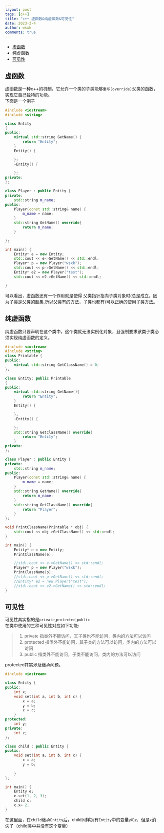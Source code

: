 ```yaml
---
layout: post
tags: [c++]
title: "c++ 虚函数&纯虚函数&可见性"
date: 2023-3-4
author: wsxk
comments: true
---
```


- [虚函数](#虚函数)
- [纯虚函数](#纯虚函数)
- [可见性](#可见性)


## 虚函数<br>
虚函数是一种c++的机制，它允许一个类的子类能够`重写(override)`父类的函数，实现它自己独特的功能。<br>
下面是一个例子
```c++
#include <iostream>
#include <string>

class Entity
{
public:
	virtual std::string GetName() {
		return "Entity";
	}
	Entity() {

	};
	~Entity() {

	};
private:
};

class Player : public Entity {
private:
	std::string m_name;
public:
	Player(const std::string& name) {
		m_name = name;
	}
	std::string GetName() override{
		return m_name;
	}

};

int main() {
	Entity* e = new Entity;
	std::cout << e->GetName() << std::endl;
	Player* p = new Player("wsxk");
	std::cout << p->GetName() << std::endl;
	Entity* e2 = new Player("test");
	std::cout << e2->GetName() << std::endl;

}
```
可以看出，虚函数还有一个作用就是使得 父类指针指向子类对象时(总是成立，因为子类是父类的超集,所以父类有的方法，子类也都有)可以正确的使用子类方法。<br>


## 纯虚函数<br>
纯虚函数只要声明在这个类中，这个类就无法实例化对象，且强制要求该类子类必须实现纯虚函数的定义。<br>
```c++
#include <iostream>
#include <string>
class Printable {
public:
	virtual std::string GetClassName() = 0;
};

class Entity: public Printable
{
public:
	virtual std::string GetName(){
		return "Entity";
	}
	Entity() {

	};
	~Entity() {

	};
	std::string GetClassName() override{
		return "Entity";
	}
private:
};

class Player : public Entity {
private:
	std::string m_name;
public:
	Player(const std::string& name) {
		m_name = name;
	}
	std::string GetName() override{
		return m_name;
	}
	std::string GetClassName() override{
		return "Player";
	}
};

void PrintClassName(Printable * obj) {
	std::cout << obj->GetClassName() << std::endl;
}

int main() {
	Entity* e = new Entity;
	PrintClassName(e);

	//std::cout << e->GetName() << std::endl;
	Player* p = new Player("wsxk");
	PrintClassName(p);
	//std::cout << p->GetName() << std::endl;
	//Entity* e2 = new Player("test");
	//std::cout << e2->GetName() << std::endl;
}
```

## 可见性<br>
可见性其实指的是`private`,`protected`,`public`<br>
在类中使用的三种可见性对应如下功能:<br>
> 1. private 指类外不能访问，其子类也不能访问，类内的方法可以访问
> 2. protected 指类外不能访问，其子类的方法可以访问，类内的方法可以访问
> 3. public 指类外不能访问，子类不能访问，类内的方法可以访问

protected其实涉及继承问题。
```c++
#include <iostream>

class Entity {
public:
	int x;
	void set(int a, int b, int c) {
		x = a;
		y = b;
		z = c;
	}
protected:
	int y;
private:
	int z;
};

class child : public Entity {
public:
	void set(int a, int b, int c) {
		x = a;
		y = b;
		
	}
};

int main() {
	Entity e;
	e.set(1, 2, 3);
	child c;
	c.x= 2;
}
```
在这里面，在`child`继承`Entity`后，child同样拥有`Entity`中的变量`y和z`，但是`x`消失了（child类中并没有这个变量）<br>